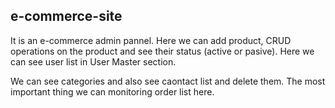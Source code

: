 ## e-commerce-site

It is an e-commerce admin pannel. Here we can add product, CRUD operations on the product and see their status (active or pasive). Here we can see user list in User Master section.

We can see categories and also see caontact list and delete them. The most important thing we can monitoring order list here.

